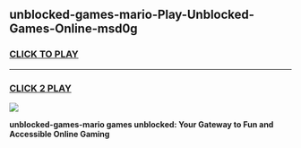 
## unblocked-games-mario-Play-Unblocked-Games-Online-msd0g
<h3>
<a href="https://premium76.site?title=unblocked-games-mario&ref=25A">CLICK TO PLAY</a></h3>
<hr>

<h3>
<a href="https://premium76.site?title=unblocked-games-mario&ref=25A">CLICK 2 PLAY</a>
  
</h3>

<a href="https://premium76.site?title=unblocked-games-mario&ref=25A"><img src="https://clearcache.store/games.png"></a>


**unblocked-games-mario games unblocked: Your Gateway to Fun and Accessible Online Gaming**
